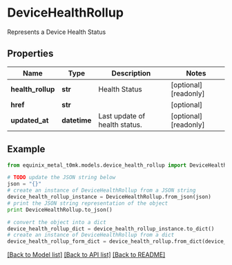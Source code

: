 # DeviceHealthRollup

Represents a Device Health Status

## Properties
Name | Type | Description | Notes
------------ | ------------- | ------------- | -------------
**health_rollup** | **str** | Health Status | [optional] [readonly] 
**href** | **str** |  | [optional] 
**updated_at** | **datetime** | Last update of health status. | [optional] [readonly] 

## Example

```python
from equinix_metal_t0mk.models.device_health_rollup import DeviceHealthRollup

# TODO update the JSON string below
json = "{}"
# create an instance of DeviceHealthRollup from a JSON string
device_health_rollup_instance = DeviceHealthRollup.from_json(json)
# print the JSON string representation of the object
print DeviceHealthRollup.to_json()

# convert the object into a dict
device_health_rollup_dict = device_health_rollup_instance.to_dict()
# create an instance of DeviceHealthRollup from a dict
device_health_rollup_form_dict = device_health_rollup.from_dict(device_health_rollup_dict)
```
[[Back to Model list]](../README.md#documentation-for-models) [[Back to API list]](../README.md#documentation-for-api-endpoints) [[Back to README]](../README.md)


